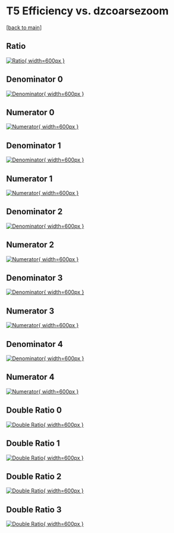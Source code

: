 # T5 Efficiency vs. dzcoarsezoom

[[back to main](./)]



## Ratio

[![Ratio](../mtv/var/T5_vtr_11_1_eff_dzcoarsezoom.png){ width=600px }](../mtv/var/T5_vtr_11_1_eff_dzcoarsezoom.pdf)

## Denominator 0

[![Denominator](../mtv/den/T5_vtr_11_1_eff_dzcoarsezoom_den0.png){ width=600px }](../mtv/den/T5_vtr_11_1_eff_dzcoarsezoom_den0.pdf)

## Numerator 0

[![Numerator](../mtv/num/T5_vtr_11_1_eff_dzcoarsezoom_num0.png){ width=600px }](../mtv/num/T5_vtr_11_1_eff_dzcoarsezoom_num0.pdf)

## Denominator 1

[![Denominator](../mtv/den/T5_vtr_11_1_eff_dzcoarsezoom_den1.png){ width=600px }](../mtv/den/T5_vtr_11_1_eff_dzcoarsezoom_den1.pdf)

## Numerator 1

[![Numerator](../mtv/num/T5_vtr_11_1_eff_dzcoarsezoom_num1.png){ width=600px }](../mtv/num/T5_vtr_11_1_eff_dzcoarsezoom_num1.pdf)

## Denominator 2

[![Denominator](../mtv/den/T5_vtr_11_1_eff_dzcoarsezoom_den2.png){ width=600px }](../mtv/den/T5_vtr_11_1_eff_dzcoarsezoom_den2.pdf)

## Numerator 2

[![Numerator](../mtv/num/T5_vtr_11_1_eff_dzcoarsezoom_num2.png){ width=600px }](../mtv/num/T5_vtr_11_1_eff_dzcoarsezoom_num2.pdf)

## Denominator 3

[![Denominator](../mtv/den/T5_vtr_11_1_eff_dzcoarsezoom_den3.png){ width=600px }](../mtv/den/T5_vtr_11_1_eff_dzcoarsezoom_den3.pdf)

## Numerator 3

[![Numerator](../mtv/num/T5_vtr_11_1_eff_dzcoarsezoom_num3.png){ width=600px }](../mtv/num/T5_vtr_11_1_eff_dzcoarsezoom_num3.pdf)

## Denominator 4

[![Denominator](../mtv/den/T5_vtr_11_1_eff_dzcoarsezoom_den4.png){ width=600px }](../mtv/den/T5_vtr_11_1_eff_dzcoarsezoom_den4.pdf)

## Numerator 4

[![Numerator](../mtv/num/T5_vtr_11_1_eff_dzcoarsezoom_num4.png){ width=600px }](../mtv/num/T5_vtr_11_1_eff_dzcoarsezoom_num4.pdf)

## Double Ratio 0

[![Double Ratio](../mtv/ratio/T5_vtr_11_1_eff_dzcoarsezoom_ratio0.png){ width=600px }](../mtv/ratio/T5_vtr_11_1_eff_dzcoarsezoom_ratio0.pdf)

## Double Ratio 1

[![Double Ratio](../mtv/ratio/T5_vtr_11_1_eff_dzcoarsezoom_ratio1.png){ width=600px }](../mtv/ratio/T5_vtr_11_1_eff_dzcoarsezoom_ratio1.pdf)

## Double Ratio 2

[![Double Ratio](../mtv/ratio/T5_vtr_11_1_eff_dzcoarsezoom_ratio2.png){ width=600px }](../mtv/ratio/T5_vtr_11_1_eff_dzcoarsezoom_ratio2.pdf)

## Double Ratio 3

[![Double Ratio](../mtv/ratio/T5_vtr_11_1_eff_dzcoarsezoom_ratio3.png){ width=600px }](../mtv/ratio/T5_vtr_11_1_eff_dzcoarsezoom_ratio3.pdf)

